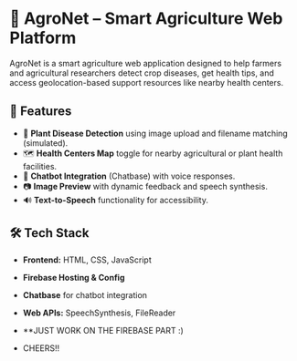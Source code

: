 # 🌾 AgroNet – Smart Agriculture Web Platform

AgroNet is a smart agriculture web application designed to help farmers and agricultural researchers detect crop diseases, get health tips, and access geolocation-based support resources like nearby health centers.

## 🔧 Features

- 🌱 **Plant Disease Detection** using image upload and filename matching (simulated).
- 🗺️ **Health Centers Map** toggle for nearby agricultural or plant health facilities.
- 🧠 **Chatbot Integration** (Chatbase) with voice responses.
- 📷 **Image Preview** with dynamic feedback and speech synthesis.
- 🔊 **Text-to-Speech** functionality for accessibility.

## 🛠 Tech Stack

- **Frontend:** HTML, CSS, JavaScript
- **Firebase Hosting & Config**
- **Chatbase** for chatbot integration
- **Web APIs:** SpeechSynthesis, FileReader

- **JUST WORK ON THE FIREBASE PART :)
- CHEERS!!
